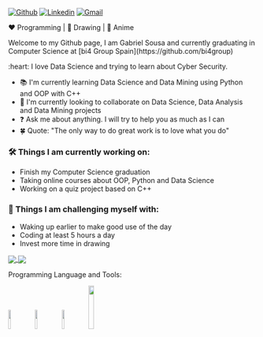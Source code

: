 [![Github](https://img.shields.io/badge/-Github-000?style=flat&logo=Github&logoColor=white)](https://github.com/Gabrielms-1)
[![Linkedin](https://img.shields.io/badge/-LinkedIn-blue?style=flat&logo=Linkedin&logoColor=white)](https://www.linkedin.com/in/gabriel-mendes-238807127/)
[![Gmail](https://img.shields.io/badge/-Gmail-c14438?style=flat&logo=Gmail&logoColor=white)](mailto:gabriels.msousa@gmail.com)

:heart: Programming | :black_heart: Drawing | :green_heart: Anime

<p>
Welcome to my Github page, I am Gabriel Sousa and currently graduating in Computer Science at [bi4 Group Spain](https://github.com/bi4group)
</p>
<p>
:heart: I love Data Science and trying to learn about Cyber Security.
</p>

- 📚 I'm currently learning Data Science and Data Mining using Python and OOP with C++
- 🤝 I'm currently looking to collaborate on Data Science, Data Analysis and Data Mining projects
- ❓ Ask me about anything. I will try to help you as much as I can
- 🍀 Quote: "The only way to do great work is to love what you do"

### :hammer_and_wrench: Things I am currently working on:
- Finish my Computer Science graduation
- Taking online courses about OOP, Python and Data Science
- Working on a quiz project based on C++

### 🌅 Things I am challenging myself with:
- Waking up earlier to make good use of the day
- Coding at least 5 hours a day
- Invest more time in drawing

<a href="https://github.com/anuraghazra/github-readme-stats">
  <img align = "center" src=https://github-readme-stats.vercel.app/api?username=Gabrielms-1&theme=buefy&show_icons=true" />
</a>
<a href="https://github.com/anuraghazra/github-readme-stats">
  <img align = "center" src="https://github-readme-stats.vercel.app/api/top-langs/?username=Gabrielms-1&theme=buefy&layout=compact&show_icons" />
</a>

Programming Language and Tools:
<p>
<code><img width="10%" src="https://www.vectorlogo.zone/logos/python/python-vertical.svg"></code>
<code><img width="10%" src="https://1.bp.blogspot.com/-RV-HrvfYVGg/XThtxkUd0JI/AAAAAAAAVuA/lbH0GXvHbVAS_QhWnB3Cr6C8Fr5Q795LwCLcBGAs/s1600/c%252B%252B.jpg"></code>
<code><img width="10%" src="https://requests.readthedocs.io/pt_BR/latest/_static/requests-sidebar.png"></code>
<code><img width="15%" src="https://upload.wikimedia.org/wikipedia/commons/thumb/1/10/CSS3_and_HTML5_logos_and_wordmarks.svg/1200px-CSS3_and_HTML5_logos_and_wordmarks.svg.png"></code>
</p>
